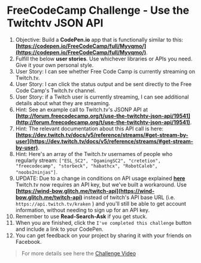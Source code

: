 # FreeCodeCamp Challenge - Use the Twitchtv JSON API

1. Objective: Build a **CodePen.io** app that is functionally similar to this: **[https://codepen.io/FreeCodeCamp/full/Myvqmo/](https://codepen.io/FreeCodeCamp/full/Myvqmo/)**.
2. Fulfill the below **user stories**. Use whichever libraries or APIs you need. Give it your own personal style.
3. User Story: I can see whether Free Code Camp is currently streaming on Twitch.tv.
4. User Story: I can click the status output and be sent directly to the Free Code Camp's Twitch.tv channel.
5. User Story: if a Twitch user is currently streaming, I can see additional details about what they are streaming.
6. Hint: See an example call to Twitch.tv's JSONP API at **[http://forum.freecodecamp.org/t/use-the-twitchtv-json-api/19541](http://forum.freecodecamp.org/t/use-the-twitchtv-json-api/19541)**.
7. Hint: The relevant documentation about this API call is here: **[https://dev.twitch.tv/docs/v5/reference/streams/#get-stream-by-user](https://dev.twitch.tv/docs/v5/reference/streams/#get-stream-by-user)**.
8. Hint: Here's an array of the Twitch.tv usernames of people who regularly stream: `["ESL_SC2", "OgamingSC2", "cretetion", "freecodecamp", "storbeck", "habathcx", "RobotCaleb", "noobs2ninjas"]`.
9. UPDATE: Due to a change in conditions on API usage explained **[here](https://blog.twitch.tv/client-id-required-for-kraken-api-calls-afbb8e95f843#.f8hipkht1)** Twitch.tv now requires an API key, but we've built a workaround. Use **[https://wind-bow.glitch.me/twitch-api](https://wind-bow.glitch.me/twitch-api)** instead of twitch's API base URL (i.e. `https://api.twitch.tv/kraken` ) and you'll still be able to get account information, without needing to sign up for an API key.
10. Remember to use **Read-Search-Ask** if you get stuck.
11. When you are finished, click the `I've completed this challenge` button and include a link to your CodePen.
12. You can get feedback on your project by sharing it with your friends on Facebook.


> For more details see here the [Challenge Video](https://youtu.be/6WrbY1d-IHI)
